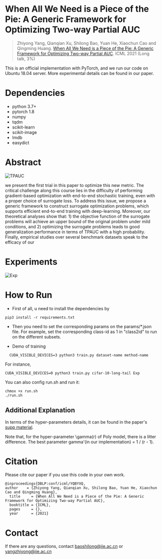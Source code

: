 # When All We Need is a Piece of the Pie: A Generic Framework for Optimizing Two-way Partial AUC
>  Zhiyong Yang, Qianqian Xu, Shilong Bao, Yuan He, Xiaochun Cao and Qingming Huang. [When All We Need is a Piece of the Pie: A Generic Framework for Optimizing Two-way Partial AUC](https://github.com/statusrank/A-Generic-Framework-for-Optimizing-Two-way-Partial-AUC/blob/main/TPAUC.pdf). ICML 2021 (Long talk, 3\%)

This is an official implementation with PyTorch, and we run our code on Ubuntu 18.04 server. More experimental details can be found in our paper.

# Dependencies
- python 3.7+
- pytorch 1.8
- numpy
- tqdm
- scikit-learn
- scikit-image
- lmdb
- easydict

# Abstract

![TPAUC](https://github.com/statusrank/A-Generic-Framework-for-Optimizing-Two-way-Partial-AUC/blob/main/img/TPAUC.png)

we present the first trial in this paper to optimize this new metric. The critical challenge along this course lies in the difficulty of performing gradient-based optimization with end-to-end stochastic training, even with a proper choice of surrogate loss. To address this issue, we propose a generic framework to construct surrogate optimization problems, which supports efficient end-to-end training with deep-learning. Moreover, our theoretical analyses show that: 1) the objective function of the surrogate problems will achieve an upper bound of the original problem under mild conditions, and 2) optimizing the surrogate problems leads to good generalization performance in terms of TPAUC with a high probability. Finally, empirical studies over several benchmark datasets speak to the efficacy of our

# Experiments

![Exp](https://github.com/statusrank/A-Generic-Framework-for-Optimizing-Two-way-Partial-AUC/blob/main/img/Exp.png)


# How to Run
- First of all, u need to install the dependencies by 
```
pip3 install -r requirements.txt
```
- Then you need to set the corresponding params on the params/*.json file. 
For example, set the corresponding class-id as 1 in "class2id" to run on the different subsets.

- Demo of training
```
  CUDA_VISIBLE_DEVICES=3 python3 train.py dataset-name method-name
```
For instance, 
```
CUDA_VISIBLE_DEVICES=0 python3 train.py cifar-10-long-tail Exp 
```

You can also config run.sh and run it:

```
chmox +x run.sh
./run.sh
```
## Additional Explanation
In terms of the hyper-parameters details, it can be found in the paper's [supp material](https://github.com/statusrank/A-Generic-Framework-for-Optimizing-Two-way-Partial-AUC/blob/main/TPAUC.pdf).

Note that, for the hyper-parameter \gamma(r) of Poly model, there is a litter difference. The best parameter gamma'(in our implementation) = 1 / (r - 1). 

# Citation
Please cite our paper if you use this code in your own work.

```
@inproceedings{DBLP:conf/icml/YQBYXQ, 
author    = {Zhiyong Yang, Qianqian Xu, Shilong Bao, Yuan He, Xiaochun Cao and Qingming Huang},
  title     = {When All We Need is a Piece of the Pie: A Generic Framework for Optimizing Two-way Partial AUC},
  booktitle = {ICML},
  pages     = {},
  year      = {2021}

```

# Contact

If there are any questions, contact baoshilong@iie.ac.cn or yangzhiyong@iie.ac.cn
